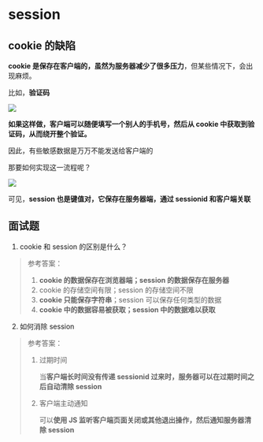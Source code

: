 # session

## cookie 的缺陷

**cookie 是保存在客户端的，虽然为服务器减少了很多压力**，但某些情况下，会出现麻烦。

比如，**验证码**

![](http://mdrs.yuanjin.tech/img/20210914160537.png)

**如果这样做，客户端可以随便填写一个别人的手机号，然后从 cookie 中获取到验证码，从而绕开整个验证。**

因此，有些敏感数据是万万不能发送给客户端的

那要如何实现这一流程呢？

![](http://mdrs.yuanjin.tech/img/20210914161657.png)

可见，**session 也是键值对，它保存在服务器端，通过 sessionid 和客户端关联**

## 面试题

1. cookie 和 session 的区别是什么？

> 参考答案：
>
> 1. **cookie 的数据保存在浏览器端；session 的数据保存在服务器**
> 2. cookie 的存储空间有限；session 的存储空间不限
> 3. **cookie 只能保存字符串**；session 可以保存任何类型的数据
> 4. **cookie 中的数据容易被获取；session 中的数据难以获取**

2. 如何消除 session

> 参考答案：
>
> 1. 过期时间
>
>     当**客户端长时间没有传递 sessionid 过来时，服务器可以在过期时间之后自动清除 session**
>
> 2. 客户端主动通知
>
>     可以**使用 JS 监听客户端页面关闭或其他退出操作，然后通知服务器清除 session**

